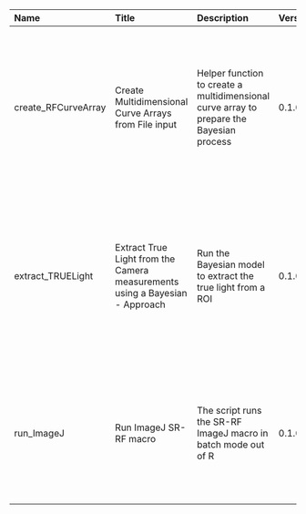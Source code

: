 

| Name                | Title                                                                           | Description                                                                              | Version | m.Date | m.Time | Author                                                                                                              | Citation                                                                                                                                                                                                                                                                         |
|:--------------------|:--------------------------------------------------------------------------------|:-----------------------------------------------------------------------------------------|:--------|:-------|:-------|:--------------------------------------------------------------------------------------------------------------------|:---------------------------------------------------------------------------------------------------------------------------------------------------------------------------------------------------------------------------------------------------------------------------------|
| create_RFCurveArray | Create Multidimensional Curve Arrays from File input                            | Helper function to create a multidimensional curve array to prepare the Bayesian process | 0.1.0   | NA     | NA     | Sebastian Kreutzer, Geography & Earth Sciences, Aberystwyth University (United Kingdom) -  , RLum Developer Team | Kreutzer, S., 2020. create_RFCurveArray(): Create Multidimensional Curve Arrays from File input. Function version 0.1.0. In: Kreutzer, S., Mittelstrass, D., 2020. RLumSTARR: Spatially Resolved Radiofluorescence Analysis. R package version 0.1.0.9000-28.                    |
| extract_TRUELight   | Extract True Light from the Camera measurements using a Bayesian -  Approach | Run the Bayesian model to extract the true light from a ROI                              | 0.1.0   | NA     | NA     | Sebastian Kreutzer, Geography & Earth Sciences, Aberystwyth University (United Kingdom) -  , RLum Developer Team | Kreutzer, S., 2020. extract_TRUELight(): Extract True Light from the Camera measurements using a Bayesian Approach. Function version 0.1.0. In: Kreutzer, S., Mittelstrass, D., 2020. RLumSTARR: Spatially Resolved Radiofluorescence Analysis. R package version 0.1.0.9000-28. |
| run_ImageJ          | Run ImageJ SR-RF macro                                                          | The script runs the SR-RF ImageJ macro in batch mode out of R                            | 0.1.0   | NA     | NA     | Sebastian Kreutzer, Geography & Earth Sciences, Aberystwyth University (United Kingdom) -  , RLum Developer Team | Kreutzer, S., 2020. run_ImageJ(): Run ImageJ SR-RF macro. Function version 0.1.0. In: Kreutzer, S., Mittelstrass, D., 2020. RLumSTARR: Spatially Resolved Radiofluorescence Analysis. R package version 0.1.0.9000-28.                                                           |

